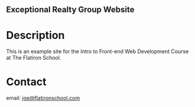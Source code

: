 Exceptional Realty Group Website 
---

# Description

This is an example site for the Intro to Front-end Web Development Course at The Flatiron School.

# Contact

email: joe@flatironschool.com